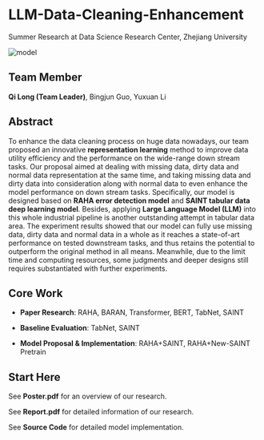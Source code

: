 # LLM-Data-Cleaning-Enhancement
Summer Research at Data Science Research Center, Zhejiang University

![model](https://github.com/QiLong25/LLM-Data-Cleaning-Enhancement/assets/143149589/08da5491-e331-464f-bbdc-4537066d4897)

## Team Member
**Qi Long (Team Leader)**, Bingjun Guo, Yuxuan Li

## Abstract
To enhance the data cleaning process on huge data nowadays, our team proposed an innovative **representation learning** method to improve data utility efficiency and the performance on the wide-range down stream tasks. Our proposal aimed at dealing with missing data, dirty data and normal data representation at the same time, and taking missing data and dirty data into consideration along with normal data to even enhance the model performance on down stream tasks. Specifically, our model is designed based on **RAHA error detection model** and **SAINT tabular data deep learning model**. Besides, applying **Large Language Model (LLM)** into this whole industrial pipeline is another outstanding attempt in tabular data area. The experiment results showed that our model can fully use missing data, dirty data and normal data in a whole as it reaches a state-of-art performance on tested downstream tasks, and thus retains the potential to outperform the original method in all means. Meanwhile, due to the limit time and computing resources, some judgments and deeper designs still requires substantiated with further experiments.

## Core Work
 *  **Paper Research**: RAHA, BARAN, Transformer, BERT, TabNet, SAINT

 *  **Baseline Evaluation**: TabNet, SAINT

 *  **Model Proposal & Implementation**: RAHA+SAINT, RAHA+New-SAINT Pretrain

## Start Here
See **Poster.pdf** for an overview of our research.

See **Report.pdf** for detailed information of our research.

See **Source Code** for detailed model implementation.
